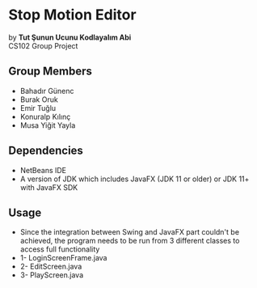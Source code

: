 # **Stop Motion Editor**
 by **Tut Şunun Ucunu Kodlayalım Abi**  
 CS102 Group Project   
  
  
## **Group Members**
- Bahadır Günenc
- Burak Oruk
- Emir Tuğlu
- Konuralp Kılınç
- Musa Yiğit Yayla

## **Dependencies**
- NetBeans IDE
- A version of JDK which includes JavaFX (JDK 11 or older) or JDK 11+ with JavaFX SDK

## **Usage**
- Since the integration between Swing and JavaFX part couldn't be achieved, the program needs to be run from 3 different classes to access full functionality
- 1- LoginScreenFrame.java
- 2- EditScreen.java
- 3- PlayScreen.java




